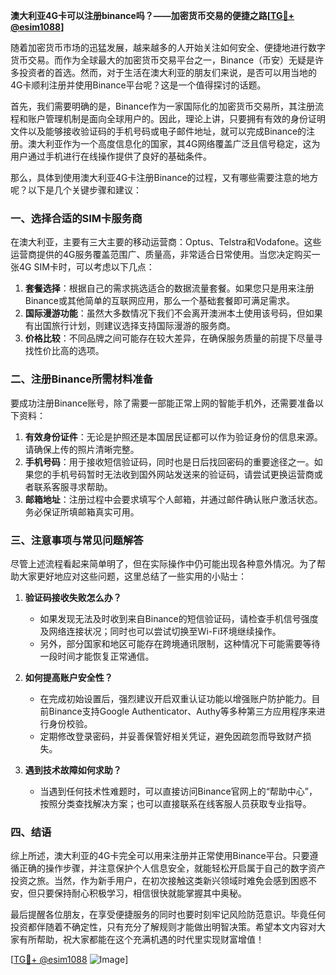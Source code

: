 **澳大利亚4G卡可以注册binance吗？——加密货币交易的便捷之路[[TG💪+ @esim1088](https://t.me/s/esim1088)]**

随着加密货币市场的迅猛发展，越来越多的人开始关注如何安全、便捷地进行数字货币交易。而作为全球最大的加密货币交易平台之一，Binance（币安）无疑是许多投资者的首选。然而，对于生活在澳大利亚的朋友们来说，是否可以用当地的4G卡顺利注册并使用Binance平台呢？这是一个值得探讨的话题。

首先，我们需要明确的是，Binance作为一家国际化的加密货币交易所，其注册流程和账户管理机制是面向全球用户的。因此，理论上讲，只要拥有有效的身份证明文件以及能够接收验证码的手机号码或电子邮件地址，就可以完成Binance的注册。澳大利亚作为一个高度信息化的国家，其4G网络覆盖广泛且信号稳定，这为用户通过手机进行在线操作提供了良好的基础条件。

那么，具体到使用澳大利亚4G卡注册Binance的过程，又有哪些需要注意的地方呢？以下是几个关键步骤和建议：

### 一、选择合适的SIM卡服务商

在澳大利亚，主要有三大主要的移动运营商：Optus、Telstra和Vodafone。这些运营商提供的4G服务覆盖范围广、质量高，非常适合日常使用。当您决定购买一张4G SIM卡时，可以考虑以下几点：

1. **套餐选择**：根据自己的需求挑选适合的数据流量套餐。如果您只是用来注册Binance或其他简单的互联网应用，那么一个基础套餐即可满足需求。
2. **国际漫游功能**：虽然大多数情况下我们不会离开澳洲本土使用该号码，但如果有出国旅行计划，则建议选择支持国际漫游的服务商。
3. **价格比较**：不同品牌之间可能存在较大差异，在确保服务质量的前提下尽量寻找性价比高的选项。

### 二、注册Binance所需材料准备

要成功注册Binance账号，除了需要一部能正常上网的智能手机外，还需要准备以下资料：

1. **有效身份证件**：无论是护照还是本国居民证都可以作为验证身份的信息来源。请确保上传的照片清晰完整。
2. **手机号码**：用于接收短信验证码，同时也是日后找回密码的重要途径之一。如果您的手机号码暂时无法收到国外网站发送来的验证码，请尝试更换运营商或者联系客服寻求帮助。
3. **邮箱地址**：注册过程中会要求填写个人邮箱，并通过邮件确认账户激活状态。务必保证所填邮箱真实可用。

### 三、注意事项与常见问题解答

尽管上述流程看起来简单明了，但在实际操作中仍可能出现各种意外情况。为了帮助大家更好地应对这些问题，这里总结了一些实用的小贴士：

1. **验证码接收失败怎么办？**
   - 如果发现无法及时收到来自Binance的短信验证码，请检查手机信号强度及网络连接状况；同时也可以尝试切换至Wi-Fi环境继续操作。
   - 另外，部分国家和地区可能存在跨境通讯限制，这种情况下可能需要等待一段时间才能恢复正常通信。

2. **如何提高账户安全性？**
   - 在完成初始设置后，强烈建议开启双重认证功能以增强账户防护能力。目前Binance支持Google Authenticator、Authy等多种第三方应用程序来进行身份校验。
   - 定期修改登录密码，并妥善保管好相关凭证，避免因疏忽而导致财产损失。

3. **遇到技术故障如何求助？**
   - 当遇到任何技术性难题时，可以直接访问Binance官网上的“帮助中心”，按照分类查找解决方案；也可以直接联系在线客服人员获取专业指导。

### 四、结语

综上所述，澳大利亚的4G卡完全可以用来注册并正常使用Binance平台。只要遵循正确的操作步骤，并注意保护个人信息安全，就能轻松开启属于自己的数字资产投资之旅。当然，作为新手用户，在初次接触这类新兴领域时难免会感到困惑不安，但只要保持耐心积极学习，相信很快就能掌握其中奥秘。

最后提醒各位朋友，在享受便捷服务的同时也要时刻牢记风险防范意识。毕竟任何投资都伴随着不确定性，只有充分了解规则才能做出明智决策。希望本文内容对大家有所帮助，祝大家都能在这个充满机遇的时代里实现财富增值！

[[TG💪+ @esim1088](https://t.me/s/esim1088) ![Image](https://i.postimg.cc/4NQfJmqS/Snipaste-2025-05-13-00-14-12.png)]